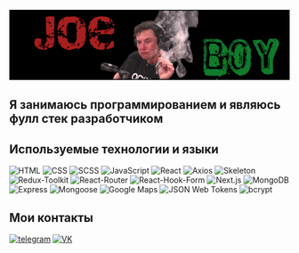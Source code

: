 [![Header](https://github.com/JoeeeBoy/JoeeeBoy/blob/main/assets/%D0%9D%D0%BE%D0%B2%D1%8B%D0%B9%20%D0%BF%D1%80%D0%BE%D0%B5%D0%BA%D1%82.png?raw=true)](https://vk.com/goldgamer97)

## Я занимаюсь программированием и являюсь фулл стек разработчиком
 
## Используемые технологии и языки

![HTML](https://img.shields.io/badge/-HTML-090909?style=for-the-badge&logo=HTML5&logoColor=#E34F26)
![CSS](https://img.shields.io/badge/-CSS-090909?style=for-the-badge&logo=CSS3)
![SCSS](https://img.shields.io/badge/-SCSS-090909?style=for-the-badge&logo=SASS&logoColor=#CC6699)
![JavaScript](https://img.shields.io/badge/-JAVASCRIPT-090909?style=for-the-badge&logo=JavaScript&logoColor=E9D54D)
![React](https://img.shields.io/badge/-React-090909?style=for-the-badge&logo=React&logoColor=React)
![Axios](https://img.shields.io/badge/-Axios-090909?style=for-the-badge&logo=Axios)
![Skeleton](https://img.shields.io/badge/-Skeleton-090909?style=for-the-badge)
![Redux-Toolkit](https://img.shields.io/badge/-Redux_Toolkit-090909?style=for-the-badge&logo=redux)
![React-Router](https://img.shields.io/badge/-React_Router-090909?style=for-the-badge&logo=ReactRouter)
![React-Hook-Form](https://img.shields.io/badge/-React_Hook_Form-090909?style=for-the-badge&logo=ReactHookForm)
![Next.js](https://img.shields.io/badge/-Next.js-090909?style=for-the-badge&logo=Next.js)
![MongoDB](https://img.shields.io/badge/-MongoDB-090909?style=for-the-badge&logo=MongoDB)
![Express](https://img.shields.io/badge/-Express-090909?style=for-the-badge&logo=Express)
![Mongoose](https://img.shields.io/badge/-Mongoose-090909?style=for-the-badge&logo=Mongoose)
![Google Maps](https://img.shields.io/badge/-Google_Maps-090909?style=for-the-badge&logo=GoogleMaps)
![JSON Web Tokens](https://img.shields.io/badge/-JSON_Web_Tokens-090909?style=for-the-badge&logo=JSONWebTokens)
![bcrypt](https://img.shields.io/badge/-bcrypt-090909?style=for-the-badge&logo=bcrypt)

## Мои контакты

[![telegram](https://img.shields.io/badge/-telegram-090909?style=for-the-badge&logo=telegram)](https://web.telegram.org/z/#1283203590)
[![VK](https://img.shields.io/badge/-VK-090909?style=for-the-badge&logo=VK)](https://vk.com/goldgamer97)

